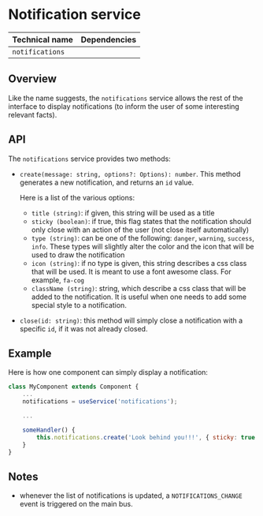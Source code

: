 # Notification service

| Technical name  | Dependencies |
| --------------- | ------------ |
| `notifications` |              |

## Overview

Like the name suggests, the `notifications` service allows the rest of the
interface to display notifications (to inform the user of some interesting
relevant facts).

## API

The `notifications` service provides two methods:

- `create(message: string, options?: Options): number`. This method generates a
  new notification, and returns an `id` value.

  Here is a list of the various options:

  - `title (string)`: if given, this string will be used as a title
  - `sticky (boolean)`: if true, this flag states that the notification should only close
    with an action of the user (not close itself automatically)
  - `type (string)`: can be one of the following: `danger`, `warning`, `success`, `info`.
    These types will slightly alter the color and the icon that will be used
    to draw the notification
  - `icon (string)`: if no type is given, this string describes a css class that
    will be used. It is meant to use a font awesome class. For example, `fa-cog`
  - `className (string)`: string, which describe a css class that will be added to the
    notification. It is useful when one needs to add some special style to a
    notification.

- `close(id: string)`: this method will simply close a notification with a specific `id`,
  if it was not already closed.

## Example

Here is how one component can simply display a notification:

```js
class MyComponent extends Component {
    ...
    notifications = useService('notifications');

    ...

    someHandler() {
        this.notifications.create('Look behind you!!!', { sticky: true });
    }
}
```

## Notes

- whenever the list of notifications is updated, a `NOTIFICATIONS_CHANGE` event is
  triggered on the main bus.
